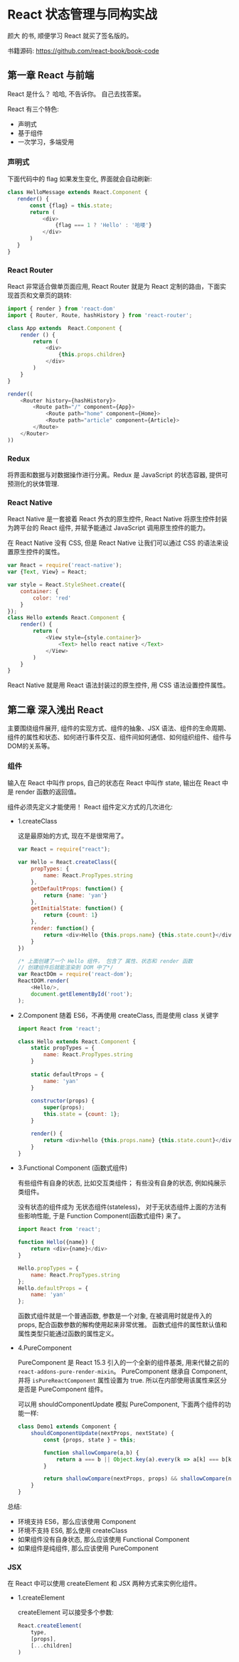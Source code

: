 # React 状态管理与同构实战
颜大 的书, 顺便学习 React 就买了签名版的。

书籍源码: https://github.com/react-book/book-code
## 第一章 React 与前端
React 是什么？  哈哈, 不告诉你。 自己去找答案。

React 有三个特色:
 - 声明式
 - 基于组件
 - 一次学习，多端受用

 ### 声明式
 下面代码中的 flag 如果发生变化, 界面就会自动刷新:
 ```js
class HelloMessage extends React.Component {
    render() {
        const {flag} = this.state;
        return (
            <div>
                {flag === 1 ? 'Hello' : '哈喽'}
            </div>
        )
    }
}
 ```

### React Router 
React 非常适合做单页面应用, React Router 就是为 React 定制的路由，下面实现首页和文章页的跳转:
```js
import { render } from 'react-dom'
import { Router, Route, hashHistory } from 'react-router';

class App extends  React.Component {
    render () {
        return (
            <div>
                {this.props.children}
            </div>
        )
    }
}

render((
    <Router history={hashHistory}>
        <Route path="/" component={App}>
            <Route path="home" component={Home}>
            <Route path="article" component={Article}>
        </Route>
    </Router>
))
```

### Redux 
将界面和数据与对数据操作进行分离。Redux 是 JavaScript 的状态容器, 提供可预测化的状体管理.

### React Native
React Native 是一套披着 React 外衣的原生控件, React Native 将原生控件封装为跨平台的 React 组件, 并赋予能通过 JavaScript 调用原生控件的能力。

在 React Native 没有 CSS, 但是 React Native 让我们可以通过 CSS 的语法来设置原生控件的属性。

```js
var React = require('react-native');
var {Text, View} = React;

var style = React.StyleSheet.create({
    container: {
        color: 'red'
    }
});
class Hello extends React.Component {
    render() {
        return (
            <View style={style.container}>
                <Text> hello react native </Text>
            </View>
        )
    }
}
```
React Native 就是用 React 语法封装过的原生控件, 用 CSS 语法设置控件属性。

## 第二章 深入浅出 React
主要围绕组件展开, 组件的实现方式、组件的抽象、JSX 语法、组件的生命周期、组件的属性和状态、如何进行事件交互、组件间如何通信、如何组织组件、组件与DOM的关系等。

### 组件
输入在 React 中叫作 props, 自己的状态在 React 中叫作 state, 输出在 React 中是 render 函数的返回值。

组件必须先定义才能使用！
React 组件定义方式的几次进化:
- 1.createClass

    这是最原始的方式, 现在不是很常用了。
    ```js
    var React = require("react");

    var Hello = React.createClass({
        propTypes: {
            name: React.PropTypes.string
        },
        getDefaultProps: function() {
            return {name: 'yan'}
        },
        getInitialState: function() {
            return {count: 1}
        },
        render: function() {
            return <div>Hello {this.props.name} {this.state.count}</div>
        }
    })

    /* 上面创建了一个 Hello 组件， 包含了 属性、状态和 render 函数
    // 创建组件后就能渲染到 DOM 中了*/
    var ReactDOm = require('react-dom');
    ReactDOM.render(
        <Hello/>,
        document.getElementById('root');
    );
    ```
- 2.Component 随着 ES6，不再使用 createClass, 而是使用 class 关键字

    ```js
    import React from 'react';

    class Hello extends React.Component {
        static propTypes = {
            name: React.PropTypes.string
        }
        
        static defaultProps = {
            name: 'yan'
        }
        
        constructor(props) {
            super(props);
            this.state = {count: 1};
        }

        render() {
            return <div>hello {this.props.name} {this.state.count}</div>
        }
    }
    ```
- 3.Functional Component (函数式组件)

    有些组件有自身的状态, 比如交互类组件； 有些没有自身的状态, 例如纯展示类组件。

    没有状态的组件成为 无状态组件(stateless)， 对于无状态组件上面的方法有些影响性能, 于是 Function Component(函数式组件) 来了。
    ```js
    import React from 'react';

    function Hello({name}) {
        return <div>{name}</div>
    }

    Hello.propTypes = {
        name: React.PropTypes.string
    };
    Hello.defaultProps = {
        name: 'yan'
    };
    ```
    函数式组件就是一个普通函数, 参数是一个对象, 在被调用时就是传入的 props, 配合函数参数的解构使用起来非常优雅。 
    函数式组件的属性默认值和属性类型只能通过函数的属性定义。

- 4.PureComponent 

    PureComponent 是 React 15.3 引入的一个全新的组件基类, 用来代替之前的 `react-addons-pure-render-mixin`。 PureComponent 继承自 Component, 并将 `isPureReactComponent` 属性设置为 true. 所以在内部使用该属性来区分是否是 PureComponent 组件。

    可以用 shouldComponentUpdate 模拟 PureComponent, 下面两个组件的功能一样:
    ```js
    class Demo1 extends Component {
        shouldComponentUpdate(nextProps, nextState) {
            const {props, state } = this;

            function shallowCompare(a,b) {
                return a === b || Object.key(a).every(k => a[k] === b[k]);
            }

            return shallowCompare(nextProps, props) && shallowCompare(nextState, state);
        }
    }
    ```

总结:
- 环境支持 ES6，那么应该使用 Component
- 环境不支持 ES6, 那么使用 createClass
- 如果组件没有自身状态, 那么应该使用 Functional Component
- 如果组件是纯组件, 那么应该使用 PureComponent

### JSX
在 React 中可以使用 createElement 和 JSX 两种方式来实例化组件。

- 1.createElement

    createElement 可以接受多个参数:
    ```js
    React.createElement(
        type,
        [props],
        [...children]
    )
    ```